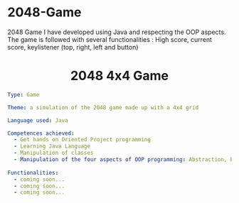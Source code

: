# 2048-Game
2048 Game I have developed using Java and respecting the OOP aspects. The game is followed with several functionalities : High score, current score, keylistener (top, right, left and button)



<h1 align="center">2048 4x4 Game</h1>

```yaml
Type: Game

Theme: a simulation of the 2048 game made up with a 4x4 grid

Language used: Java

Competences achieved:
  - Get hands on Oriented Project programming
  - Learning Java Language
  - Manipulation of classes
  - Manipulation of the four aspects of OOP programming: Abstraction, Encapsulation, Inheritance, Polymorphism
  
Functionalities:
  - coming soon...
  - coming soon...
  - coming soon...
 
```
